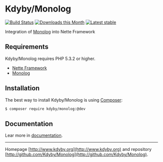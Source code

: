 Kdyby/Monolog
======

[![Build Status](https://travis-ci.org/Kdyby/Monolog.svg?branch=master)](https://travis-ci.org/Kdyby/Monolog)
[![Downloads this Month](https://img.shields.io/packagist/dm/kdyby/monolog.svg)](https://packagist.org/packages/kdyby/monolog)
[![Latest stable](https://img.shields.io/packagist/v/kdyby/monolog.svg)](https://packagist.org/packages/kdyby/monolog)

Integration of [Monolog](https://github.com/Seldaek/monolog) into Nette Framework


Requirements
------------

Kdyby/Monolog requires PHP 5.3.2 or higher.

- [Nette Framework](https://github.com/nette/nette)
- [Monolog](https://github.com/Seldaek/monolog)


Installation
------------

The best way to install Kdyby/Monolog is using  [Composer](http://getcomposer.org/):

```sh
$ composer require kdyby/monolog:@dev
```


Documentation
------------

Lear more in [documentation](https://github.com/Kdyby/Monolog/blob/master/docs/en/index.md).



-----

Homepage [http://www.kdyby.org](http://www.kdyby.org) and repository [http://github.com/Kdyby/Monolog](http://github.com/Kdyby/Monolog).
